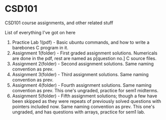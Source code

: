# CSD101
CSD101 course assignments, and other related stuff

List of everything I've got on here
1. Practice Lab 1(pdf) - Basic ubuntu commands, and how to write a barebones C program in it.
2. Assignment 1(folder) - First graded assignment solutions. Numericals are done in the pdf, rest are named as p[question no.] C source files.
3. Assignment 2(folder) - Second assignment solutions. Same naming convention as prev.
4. Assignment 3(folder) - Third assignment solutions.  Same naming convention as prev.
5. Assignment 4(folder) - Fourth assignment solutions.  Same naming convention as prev. This one's ungraded, practice for sem1 midterms.
6. Assignment 5(folder) - Fifth assignment solutions; though a few have been skipped as they were repeats of previously solved questions with pointers included now. Same naming convention as prev. This one's ungraded, and has questions with arrays, practice for sem1 lab.



        
